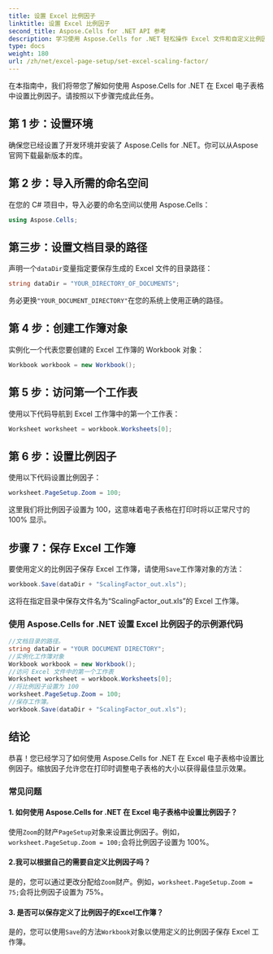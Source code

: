 ```yaml
---
title: 设置 Excel 比例因子
linktitle: 设置 Excel 比例因子
second_title: Aspose.Cells for .NET API 参考
description: 学习使用 Aspose.Cells for .NET 轻松操作 Excel 文件和自定义比例因子。
type: docs
weight: 180
url: /zh/net/excel-page-setup/set-excel-scaling-factor/
---
```

在本指南中，我们将带您了解如何使用 Aspose.Cells for .NET 在 Excel 电子表格中设置比例因子。请按照以下步骤完成此任务。

## 第 1 步：设置环境

确保您已经设置了开发环境并安装了 Aspose.Cells for .NET。你可以从Aspose官网下载最新版本的库。

## 第 2 步：导入所需的命名空间

在您的 C# 项目中，导入必要的命名空间以使用 Aspose.Cells：

```csharp
using Aspose.Cells;
```

## 第三步：设置文档目录的路径

声明一个`dataDir`变量指定要保存生成的 Excel 文件的目录路径：

```csharp
string dataDir = "YOUR_DIRECTORY_OF_DOCUMENTS";
```

务必更换`"YOUR_DOCUMENT_DIRECTORY"`在您的系统上使用正确的路径。

## 第 4 步：创建工作簿对象

实例化一个代表您要创建的 Excel 工作簿的 Workbook 对象：

```csharp
Workbook workbook = new Workbook();
```

## 第 5 步：访问第一个工作表

使用以下代码导航到 Excel 工作簿中的第一个工作表：

```csharp
Worksheet worksheet = workbook.Worksheets[0];
```

## 第 6 步：设置比例因子

使用以下代码设置比例因子：

```csharp
worksheet.PageSetup.Zoom = 100;
```

这里我们将比例因子设置为 100，这意味着电子表格在打印时将以正常尺寸的 100% 显示。

## 步骤 7：保存 Excel 工作簿

要使用定义的比例因子保存 Excel 工作簿，请使用`Save`工作簿对象的方法：

```csharp
workbook.Save(dataDir + "ScalingFactor_out.xls");
```

这将在指定目录中保存文件名为“ScalingFactor_out.xls”的 Excel 工作簿。

### 使用 Aspose.Cells for .NET 设置 Excel 比例因子的示例源代码 
```csharp
//文档目录的路径。
string dataDir = "YOUR DOCUMENT DIRECTORY";
//实例化工作簿对象
Workbook workbook = new Workbook();
//访问 Excel 文件中的第一个工作表
Worksheet worksheet = workbook.Worksheets[0];
//将比例因子设置为 100
worksheet.PageSetup.Zoom = 100;
//保存工作簿。
workbook.Save(dataDir + "ScalingFactor_out.xls");
```

## 结论

恭喜！您已经学习了如何使用 Aspose.Cells for .NET 在 Excel 电子表格中设置比例因子。缩放因子允许您在打印时调整电子表格的大小以获得最佳显示效果。

### 常见问题

#### 1. 如何使用 Aspose.Cells for .NET 在 Excel 电子表格中设置比例因子？

使用`Zoom`的财产`PageSetup`对象来设置比例因子。例如，`worksheet.PageSetup.Zoom = 100;`会将比例因子设置为 100%。

#### 2.我可以根据自己的需要自定义比例因子吗？

是的，您可以通过更改分配给`Zoom`财产。例如，`worksheet.PageSetup.Zoom = 75;`会将比例因子设置为 75%。

#### 3. 是否可以保存定义了比例因子的Excel工作簿？

是的，您可以使用`Save`的方法`Workbook`对象以使用定义的比例因子保存 Excel 工作簿。